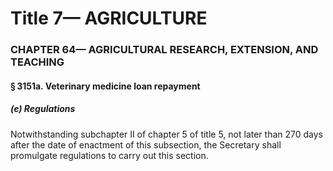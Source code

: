 
# Title 7— AGRICULTURE
### CHAPTER 64— AGRICULTURAL RESEARCH, EXTENSION, AND TEACHING
#### § 3151a. Veterinary medicine loan repayment
##### (e) Regulations

Notwithstanding subchapter II of chapter 5 of title 5, not later than 270 days after the date of enactment of this subsection, the Secretary shall promulgate regulations to carry out this section.
